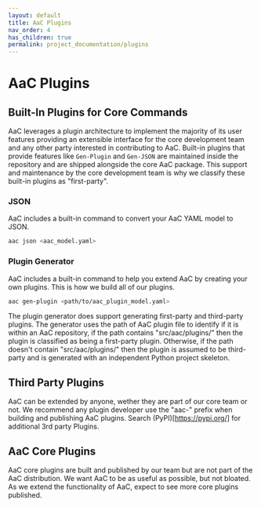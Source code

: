 ```yaml
---
layout: default
title: AaC Plugins
nav_order: 4
has_children: true
permalink: project_documentation/plugins
---
```


# AaC Plugins

## Built-In Plugins for Core Commands

AaC leverages a plugin architecture to implement the majority of its user features providing an extensible interface for the core development team and any other party interested in contributing to AaC. Built-in plugins that provide features like `Gen-Plugin` and `Gen-JSON` are maintained inside the repository and are shipped alongside the core AaC package. This support and maintenance by the core development team is why we classify these built-in plugins as "first-party".

### JSON

AaC includes a built-in command to convert your AaC YAML model to JSON.
```bash
aac json <aac_model.yaml>
```

### Plugin Generator

AaC includes a built-in command to help you extend AaC by creating your own plugins. This is how we build all of our plugins.
```bash
aac gen-plugin <path/to/aac_plugin_model.yaml>
```

The plugin generator does support generating first-party and third-party plugins. The generator uses the path of AaC plugin file to identify if it is within an AaC repository, if the path contains "src/aac/plugins/" then the plugin is classified as being a first-party plugin. Otherwise, if the path doesn't contain "src/aac/plugins/" then the plugin is assumed to be third-party and is generated with an independent Python project skeleton.

## Third Party Plugins

AaC can be extended by anyone, wether they are part of our core team or not.  We recommend any plugin developer
use the "aac-" prefix when building and publishing AaC plugins.  Search (PyPI)[https://pypi.org/] for additional 3rd party Plugins.

## AaC Core Plugins

AaC core plugins are built and published by our team but are not part of the AaC distribution.  We want AaC to be
as useful as possible, but not bloated.  As we extend the functionality of AaC, expect to see more core plugins published.
